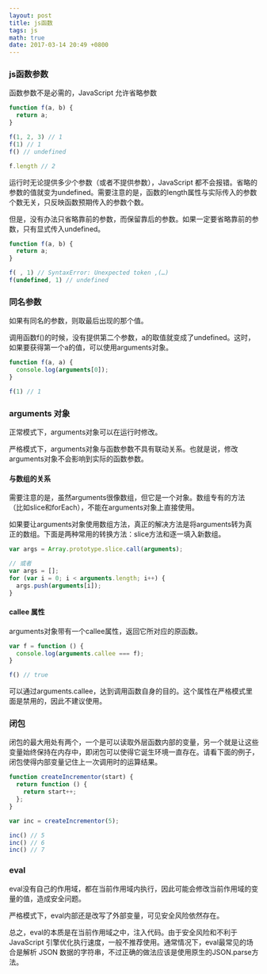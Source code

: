 ```yaml
---
layout: post
title: js函数
tags: js
math: true
date: 2017-03-14 20:49 +0800
---
```


### js函数参数

函数参数不是必需的，JavaScript 允许省略参数

```js
function f(a, b) {
  return a;
}

f(1, 2, 3) // 1
f(1) // 1
f() // undefined

f.length // 2
```
运行时无论提供多少个参数（或者不提供参数），JavaScript 都不会报错。省略的参数的值就变为undefined。需要注意的是，函数的length属性与实际传入的参数个数无关，只反映函数预期传入的参数个数。

但是，没有办法只省略靠前的参数，而保留靠后的参数。如果一定要省略靠前的参数，只有显式传入undefined。

```js
function f(a, b) {
  return a;
}

f( , 1) // SyntaxError: Unexpected token ,(…)
f(undefined, 1) // undefined
```
### 同名参数
如果有同名的参数，则取最后出现的那个值。

调用函数f()的时候，没有提供第二个参数，a的取值就变成了undefined。这时，如果要获得第一个a的值，可以使用arguments对象。

```js
function f(a, a) {
  console.log(arguments[0]);
}

f(1) // 1
```
### arguments 对象 # 

正常模式下，arguments对象可以在运行时修改。

严格模式下，arguments对象与函数参数不具有联动关系。也就是说，修改arguments对象不会影响到实际的函数参数。

#### 与数组的关系
需要注意的是，虽然arguments很像数组，但它是一个对象。数组专有的方法（比如slice和forEach），不能在arguments对象上直接使用。

如果要让arguments对象使用数组方法，真正的解决方法是将arguments转为真正的数组。下面是两种常用的转换方法：slice方法和逐一填入新数组。
```js
var args = Array.prototype.slice.call(arguments);

// 或者
var args = [];
for (var i = 0; i < arguments.length; i++) {
  args.push(arguments[i]);
}
```
#### callee 属性
arguments对象带有一个callee属性，返回它所对应的原函数。

```js
var f = function () {
  console.log(arguments.callee === f);
}

f() // true
```
可以通过arguments.callee，达到调用函数自身的目的。这个属性在严格模式里面是禁用的，因此不建议使用。

### 闭包
闭包的最大用处有两个，一个是可以读取外层函数内部的变量，另一个就是让这些变量始终保持在内存中，即闭包可以使得它诞生环境一直存在。请看下面的例子，闭包使得内部变量记住上一次调用时的运算结果。
```js
function createIncrementor(start) {
  return function () {
    return start++;
  };
}

var inc = createIncrementor(5);

inc() // 5
inc() // 6
inc() // 7
```
### eval
eval没有自己的作用域，都在当前作用域内执行，因此可能会修改当前作用域的变量的值，造成安全问题。

严格模式下，eval内部还是改写了外部变量，可见安全风险依然存在。

总之，eval的本质是在当前作用域之中，注入代码。由于安全风险和不利于 JavaScript 引擎优化执行速度，一般不推荐使用。通常情况下，eval最常见的场合是解析 JSON 数据的字符串，不过正确的做法应该是使用原生的JSON.parse方法。